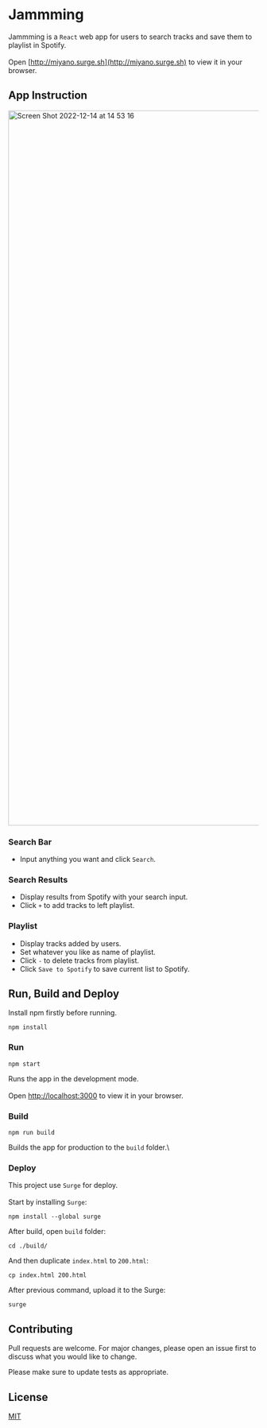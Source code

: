 # Jammming

Jammming is a `React` web app for users to search tracks and save them to playlist in Spotify. \
\
Open [http://miyano.surge.sh](http://miyano.surge.sh) to view it in your browser.

## App Instruction

<img width="1439" alt="Screen Shot 2022-12-14 at 14 53 16" src="https://user-images.githubusercontent.com/62541265/207517474-91d53b60-d0b0-4ae4-81ef-d2ccc63f088c.png">

### Search Bar

* Input anything you want and click `Search`.

### Search Results

* Display results from Spotify with your search input. 
* Click `+` to add tracks to left playlist.

### Playlist
* Display tracks added by users.
* Set whatever you like as name of playlist. 
* Click `-` to delete tracks from playlist. 
* Click `Save to Spotify` to save current list to Spotify.

## Run, Build and Deploy

Install npm firstly before running.

```
npm install
```

### Run

```
npm start
```

Runs the app in the development mode.\
\
Open [http://localhost:3000](http://localhost:3000) to view it in your browser.

### Build

```
npm run build
```

Builds the app for production to the `build` folder.\

### Deploy

This project use `Surge` for deploy.\
 \
Start by installing `Surge`:

```
npm install --global surge
```

After build, open `build` folder:

```
cd ./build/
```

And then duplicate `index.html` to `200.html`:

```
cp index.html 200.html
```

After previous command, upload it to the Surge:

```
surge
```

## Contributing

Pull requests are welcome. For major changes, please open an issue first
to discuss what you would like to change.

Please make sure to update tests as appropriate.

## License

[MIT](https://choosealicense.com/licenses/mit/)
